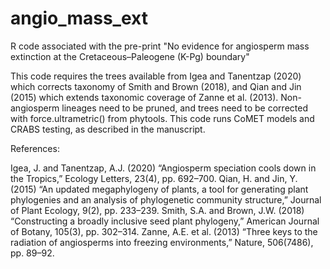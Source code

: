 # angio_mass_ext
R code associated with the pre-print "No evidence for angiosperm mass extinction at the Cretaceous–Paleogene (K-Pg) boundary"

This code requires the trees available from Igea and Tanentzap (2020) which corrects taxonomy of Smith and Brown (2018), and Qian and Jin (2015) which extends taxonomic coverage of Zanne et al. (2013).  Non-angiosperm lineages need to be pruned, and trees need to be corrected with force.ultrametric() from phytools.  This code runs CoMET models and CRABS testing, as described in the manuscript.

References:

Igea, J. and Tanentzap, A.J. (2020) “Angiosperm speciation cools down in the Tropics,” Ecology Letters, 23(4), pp. 692–700.
Qian, H. and Jin, Y. (2015) “An updated megaphylogeny of plants, a tool for generating plant phylogenies and an analysis of phylogenetic community structure,” Journal of Plant Ecology, 9(2), pp. 233–239.
Smith, S.A. and Brown, J.W. (2018) “Constructing a broadly inclusive seed plant phylogeny,” American Journal of Botany, 105(3), pp. 302–314.
Zanne, A.E. et al. (2013) “Three keys to the radiation of angiosperms into freezing environments,” Nature, 506(7486), pp. 89–92.
